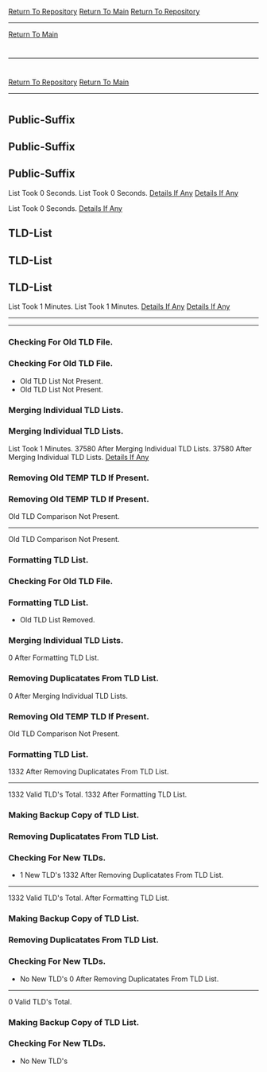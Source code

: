[Return To Repository](https://github.com/DigitalWarrior/piholeparser/)
[Return To Main](https://github.com/DigitalWarrior/piholeparser/blob/master/RecentRunLogs/Mainlog.md)
[Return To Repository](https://github.com/DigitalWarrior/piholeparser/)
____________________________________
[Return To Main](https://github.com/DigitalWarrior/piholeparser/blob/master/RecentRunLogs/Mainlog.md)
# 
____________________________________
# 
[Return To Repository](https://github.com/DigitalWarrior/piholeparser/)
[Return To Main](https://github.com/DigitalWarrior/piholeparser/blob/master/RecentRunLogs/Mainlog.md)
____________________________________
# 
## Public-Suffix
## Public-Suffix
## Public-Suffix
List Took 0 Seconds.
List Took 0 Seconds.
[Details If Any](https://github.com/DigitalWarrior/piholeparser/blob/master/RecentRunLogs/TopLevelScripts/15-Processing-Top-Level-Domains/Public-Suffix.md)
[Details If Any](https://github.com/DigitalWarrior/piholeparser/blob/master/RecentRunLogs/TopLevelScripts/15-Processing-Top-Level-Domains/Public-Suffix.md)


List Took 0 Seconds.
[Details If Any](https://github.com/DigitalWarrior/piholeparser/blob/master/RecentRunLogs/TopLevelScripts/15-Processing-Top-Level-Domains/Public-Suffix.md)

## TLD-List
## TLD-List
## TLD-List
List Took 1 Minutes.
List Took 1 Minutes.
[Details If Any](https://github.com/DigitalWarrior/piholeparser/blob/master/RecentRunLogs/TopLevelScripts/15-Processing-Top-Level-Domains/TLD-List.md)
[Details If Any](https://github.com/DigitalWarrior/piholeparser/blob/master/RecentRunLogs/TopLevelScripts/15-Processing-Top-Level-Domains/TLD-List.md)


____________________________________
____________________________________
### Checking For Old TLD File.
### Checking For Old TLD File.
* Old TLD List Not Present.
* Old TLD List Not Present.
### Merging Individual TLD Lists.
### Merging Individual TLD Lists.
List Took 1 Minutes.
37580 After Merging Individual TLD Lists.
37580 After Merging Individual TLD Lists.
[Details If Any](https://github.com/DigitalWarrior/piholeparser/blob/master/RecentRunLogs/TopLevelScripts/15-Processing-Top-Level-Domains/TLD-List.md)
### Removing Old TEMP TLD If Present.
### Removing Old TEMP TLD If Present.

Old TLD Comparison Not Present.
____________________________________
Old TLD Comparison Not Present.
### Formatting TLD List.
### Checking For Old TLD File.
### Formatting TLD List.
* Old TLD List Removed.
### Merging Individual TLD Lists.
0 After Formatting TLD List.
### Removing Duplicatates From TLD List.
0 After Merging Individual TLD Lists.
### Removing Old TEMP TLD If Present.
Old TLD Comparison Not Present.
### Formatting TLD List.
1332 After Removing Duplicatates From TLD List.
____________________________________
1332 Valid TLD's Total.
1332 After Formatting TLD List.
### Making Backup Copy of TLD List.
### Removing Duplicatates From TLD List.
### Checking For New TLDs.
* 1 New TLD's
1332 After Removing Duplicatates From TLD List.
____________________________________
1332 Valid TLD's Total.
 After Formatting TLD List.
### Making Backup Copy of TLD List.
### Removing Duplicatates From TLD List.
### Checking For New TLDs.
* No New TLD's
0 After Removing Duplicatates From TLD List.
____________________________________
0 Valid TLD's Total.
### Making Backup Copy of TLD List.
### Checking For New TLDs.
* No New TLD's
